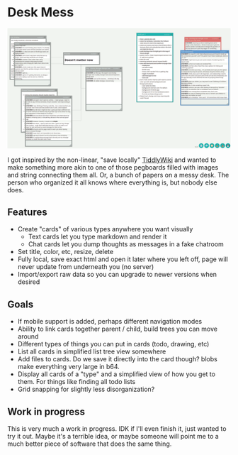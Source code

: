 # Desk Mess

![v0.4 screenshot](screenshots/v0.4.png)

I got inspired by the non-linear, "save locally" [TiddlyWiki](https://tiddlywiki.com/)
and wanted to make something more akin to one of those pegboards filled
with images and string connecting them all. Or, a bunch of papers on a messy
desk. The person who organized it all knows where everything is, but
nobody else does.

## Features

- Create "cards" of various types anywhere you want visually
  - Text cards let you type markdown and render it
  - Chat cards let you dump thoughts as messages in a fake chatroom
- Set title, color, etc, resize, delete
- Fully local, save exact html and open it later where you left off,
  page will never update from underneath you (no server)
- Import/export raw data so you can upgrade to newer versions when desired

## Goals

- If mobile support is added, perhaps different navigation modes
- Ability to link cards together parent / child, build trees you can move around
- Different types of things you can put in cards (todo, drawing, etc)
- List all cards in simplified list tree view somewhere
- Add files to cards. Do we save it directly into the card though?
  blobs make everything very large in b64.
- Display all cards of a "type" and a simplified view of how you get to them.
  For things like finding all todo lists
- Grid snapping for slightly less disorganization?

## Work in progress

This is very much a work in progress. IDK if I'll even finish it, just wanted to try
it out. Maybe it's a terrible idea, or maybe someone will point me to a much better
piece of software that does the same thing.

